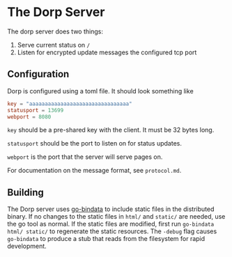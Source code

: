 # The Dorp Server

The dorp server does two things:

1. Serve current status on `/`
2. Listen for encrypted update messages the configured tcp port

## Configuration
Dorp is configured using a toml file. It should look something like
```toml
key = "aaaaaaaaaaaaaaaaaaaaaaaaaaaaaaaa"
statusport = 13699
webport = 8080
```

`key` should be a pre-shared key with the client. It must be 32 bytes long.

`statusport` should be the port to listen on for status updates.

`webport` is the port that the server will serve pages on.

For documentation on the message format, see `protocol.md`.

## Building
The Dorp server uses [go-bindata](https://github.com/jteeuwen/go-bindata) to include static files in the distributed binary.
If no changes to the static files in `html/` and `static/` are needed, use the go tool as normal.
If the static files are modified, first run `go-bindata html/ static/` to regenerate the static resources.
The `-debug` flag causes `go-bindata` to produce a stub that reads from the filesystem for rapid development.
